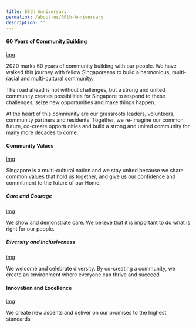 ```yaml
---
title: 60th Anniversary
permalink: /about-us/60th-Anniversary
description: ""
---
```

#### **60 Years of Community Building**
[img]()

2020 marks 60 years of community building with our people. We have walked this journey with fellow Singaporeans to build a harmonious, multi-racial and multi-cultural community.

The road ahead is not without challenges, but a strong and united community creates possibilities for Singapore to respond to these challenges, seize new opportunities and make things happen.

At the heart of this community are our grassroots leaders, volunteers, community partners and residents. Together, we re-imagine our common future, co-create opportunities and build a strong and united community for many more decades to come.

#### **Community Values**
[img]()

Singapore is a multi-cultural nation and we stay united because we share common values that hold us together, and give us our confidence and commitment to the future of our Home.

##### Care and Courage
[img]()

We show and demonstrate care. We believe that it is important to do what is right for our people.

##### Diversity and Inclusiveness
[img]()

We welcome and celebrate diversity. By co-creating a community, we create an environment where everyone can thrive and succeed.

#### Innovation and Excellence
[img]()

We create new ascents and deliver on our promises to the highest standards